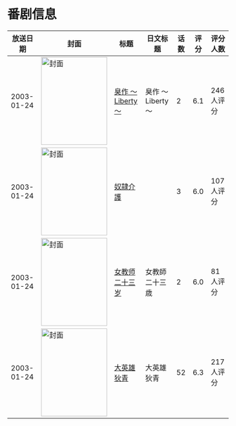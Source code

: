 # 番剧信息

|放送日期|封面|标题|日文标题|话数|评分|评分人数|
|---|---|---|---|---|---|---|
|2003-01-24|<img src="/img/no_icon_subject.png" alt="封面" style="width:150px;height:200px;object-fit:cover;">|[臭作 ～Liberty～](https://bangumi.tv/subject/11936)|臭作 ～Liberty～|2|6.1|246人评分|
|2003-01-24|<img src="/img/no_icon_subject.png" alt="封面" style="width:150px;height:200px;object-fit:cover;">|[奴隷介護](https://bangumi.tv/subject/69193)||3|6.0|107人评分|
|2003-01-24|<img src="/img/no_icon_subject.png" alt="封面" style="width:150px;height:200px;object-fit:cover;">|[女教师二十三岁](https://bangumi.tv/subject/74290)|女教師二十三歳|2|6.0|81人评分|
|2003-01-24|<img src="//lain.bgm.tv/pic/cover/c/f4/b7/103160_JJfGQ.jpg" alt="封面" style="width:150px;height:200px;object-fit:cover;">|[大英雄狄青](https://bangumi.tv/subject/103160)|大英雄狄青|52|6.3|217人评分|
